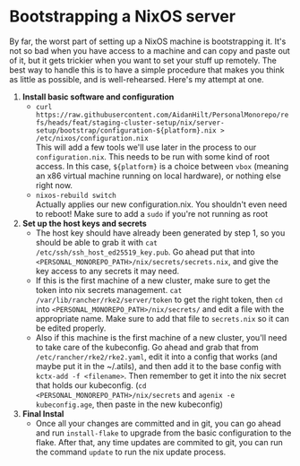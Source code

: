 # Bootstrapping a NixOS server

By far, the worst part of setting up a NixOS machine is bootstrapping it. It's not so bad when you have access to a machine and can copy and paste out of it, but it gets trickier when you want to set your stuff up remotely. The best way to handle this is to have a simple procedure that makes you think as little as possible, and is well-rehearsed. Here's my attempt at one.

1. **Install basic software and configuration**
    * ```curl https://raw.githubusercontent.com/AidanHilt/PersonalMonorepo/refs/heads/feat/staging-cluster-setup/nix/server-setup/bootstrap/configuration-${platform}.nix > /etc/nixos/configuration.nix```   
    This will add a few tools we'll use later in the process to our `configuration.nix`. This needs to be run with some kind of root access. In this case, `${platform}` is a choice between `vbox` (meaning an x86 virtual machine running on local hardware), or nothing else right now.
    * ```nixos-rebuild switch```  
    Actually applies our new configuration.nix. You shouldn't even need to reboot! Make sure to add a `sudo` if you're not running as root 
3. **Set up the host keys and secrets**
    * The host key should have already been generated by step 1, so you should be able to grab it with `cat /etc/ssh/ssh_host_ed25519_key.pub`. Go ahead put that into `<PERSONAL_MONOREPO_PATH>/nix/secrets/secrets.nix`, and give the key access to any secrets it may need. 
    * If this is the first machine of a new cluster, make sure to get the token into nix secrets management. `cat /var/lib/rancher/rke2/server/token` to get the right token, then `cd` into `<PERSONAL_MONOREPO_PATH>/nix/secrets/` and edit a file with the appropriate name. Make sure to add that file to `secrets.nix` so it can be edited properly.
    * Also if this machine is the first machine of a new cluster, you'll need to take care of the kubeconfig. Go ahead and grab that from `/etc/rancher/rke2/rke2.yaml`, edit it into a config that works (and maybe put it in the ~/.atils), and then add it to the base config with `kctx-add -f <filename>`. Then remember to get it into the nix secret that holds our kubeconfig. (`cd <PERSONAL_MONOREPO_PATH>/nix/secrets` and `agenix -e kubeconfig.age`, then paste in the new kubeconfig)
4. **Final Instal**
    * Once all your changes are committed and in git, you can go ahead and run `install-flake` to upgrade from the basic configuration to the flake. After that, any time updates are commited to git, you can run the command `update` to run the nix update process. 